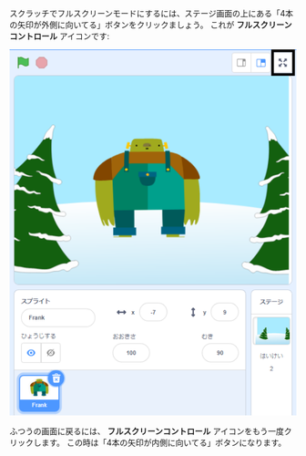 スクラッチでフルスクリーンモードにするには、ステージ画面の上にある「4本の矢印が外側に向いてる」ボタンをクリックましょう。 これが **フルスクリーンコントロール** アイコンです:

![ステージ右上の「フルスクリーンコントロール」アイコン](images/fullscreen_frank.png)

ふつうの画面に戻るには、 **フルスクリーンコントロール** アイコンをもう一度クリックします。 この時は「4本の矢印が内側に向いてる」ボタンになります。
